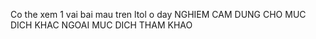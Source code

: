 Co the xem 1 vai bai mau tren ltol o day 
 NGHIEM CAM DUNG CHO MUC DICH KHAC NGOAI MUC DICH THAM KHAO
